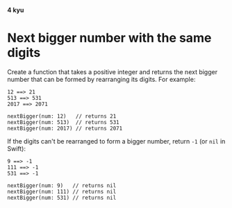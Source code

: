 **4 kyu**

# Next bigger number with the same digits

Create a function that takes a positive integer and returns the next bigger number that can be formed by rearranging its digits. For example:
```shell script
12 ==> 21
513 ==> 531
2017 ==> 2071
```
```shell script
nextBigger(num: 12)   // returns 21
nextBigger(num: 513)  // returns 531
nextBigger(num: 2017) // returns 2071
```
If the digits can't be rearranged to form a bigger number, return `-1` (or `nil` in Swift):
```shell script
9 ==> -1
111 ==> -1
531 ==> -1
```
```shell script
nextBigger(num: 9)   // returns nil
nextBigger(num: 111) // returns nil
nextBigger(num: 531) // returns nil
```